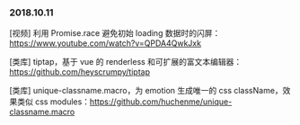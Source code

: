 ### 2018.10.11

[视频] 利用 Promise.race 避免初始 loading 数据时的闪屏：<https://www.youtube.com/watch?v=QPDA4QwkJxk>

[类库] tiptap，基于 vue 的 renderless 和可扩展的富文本编辑器：<https://github.com/heyscrumpy/tiptap>

[类库] unique-classname.macro，为 emotion 生成唯一的 css className，效果类似 css modules：<https://github.com/huchenme/unique-classname.macro>
